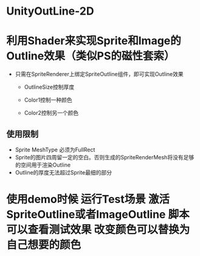 # UnityOutLine-2D
# 利用Shader来实现Sprite和Image的Outline效果（类似PS的磁性套索）

* 只需在SpriteRenderer上绑定SpriteOutline组件，即可实现Outline效果

  * OutlineSize控制厚度
  
  * Color1控制一种颜色
  * Color2控制另一个颜色 

## 使用限制

* Sprite MeshType 必须为FullRect
* Sprite的图片四周留一定的空白。否则生成的SpriteRenderMesh将没有足够的空间用于渲染Outline
* Outline的厚度无法超过Sprite最细的部分

# 使用demo时候 运行Test场景 激活SpriteOutline或者ImageOutline 脚本可以查看测试效果 改变颜色可以替换为自己想要的颜色
